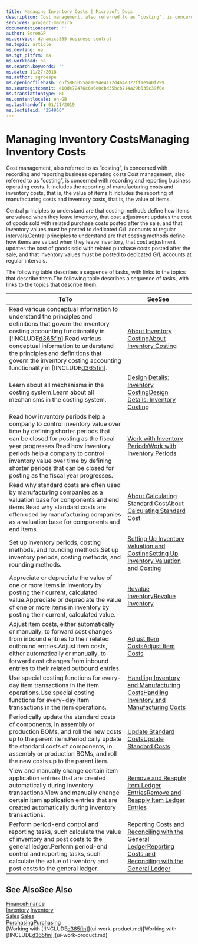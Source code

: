 ```yaml
---
title: Managing Inventory Costs | Microsoft Docs
description: Cost management, also referred to as “costing”, is concerned with recording and reporting business operating costs. It includes the reporting of manufacturing costs and inventory costs, that is, the value of items.
services: project-madeira
documentationcenter: ''
author: SorenGP
ms.service: dynamics365-business-central
ms.topic: article
ms.devlang: na
ms.tgt_pltfrm: na
ms.workload: na
ms.search.keywords: ''
ms.date: 11/27/2018
ms.author: sgroespe
ms.openlocfilehash: d5f5885055aa1094e4172d4a4e327ff1e940f799
ms.sourcegitcommit: e10de72476c6a6e0cbd35bcb714a29b535c39f0e
ms.translationtype: HT
ms.contentlocale: en-GB
ms.lasthandoff: 01/21/2019
ms.locfileid: "254966"
---
```

# <a name="managing-inventory-costs"></a><span data-ttu-id="ff7c2-104">Managing Inventory Costs</span><span class="sxs-lookup"><span data-stu-id="ff7c2-104">Managing Inventory Costs</span></span>
<span data-ttu-id="ff7c2-105">Cost management, also referred to as “costing”, is concerned with recording and reporting business operating costs.</span><span class="sxs-lookup"><span data-stu-id="ff7c2-105">Cost management, also referred to as “costing”, is concerned with recording and reporting business operating costs.</span></span> <span data-ttu-id="ff7c2-106">It includes the reporting of manufacturing costs and inventory costs, that is, the value of items.</span><span class="sxs-lookup"><span data-stu-id="ff7c2-106">It includes the reporting of manufacturing costs and inventory costs, that is, the value of items.</span></span>   

<span data-ttu-id="ff7c2-107">Central principles to understand are that costing methods define how items are valued when they leave inventory, that cost adjustment updates the cost of goods sold with related purchase costs posted after the sale, and that inventory values must be posted to dedicated G/L accounts at regular intervals.</span><span class="sxs-lookup"><span data-stu-id="ff7c2-107">Central principles to understand are that costing methods define how items are valued when they leave inventory, that cost adjustment updates the cost of goods sold with related purchase costs posted after the sale, and that inventory values must be posted to dedicated G/L accounts at regular intervals.</span></span>

<span data-ttu-id="ff7c2-108">The following table describes a sequence of tasks, with links to the topics that describe them.</span><span class="sxs-lookup"><span data-stu-id="ff7c2-108">The following table describes a sequence of tasks, with links to the topics that describe them.</span></span>

|<span data-ttu-id="ff7c2-109">**To**</span><span class="sxs-lookup"><span data-stu-id="ff7c2-109">**To**</span></span>|<span data-ttu-id="ff7c2-110">**See**</span><span class="sxs-lookup"><span data-stu-id="ff7c2-110">**See**</span></span>|  
|------------|-------------|  
|<span data-ttu-id="ff7c2-111">Read various conceptual information to understand the principles and definitions that govern the inventory costing accounting functionality in [!INCLUDE[d365fin](includes/d365fin_md.md)].</span><span class="sxs-lookup"><span data-stu-id="ff7c2-111">Read various conceptual information to understand the principles and definitions that govern the inventory costing accounting functionality in [!INCLUDE[d365fin](includes/d365fin_md.md)].</span></span>|[<span data-ttu-id="ff7c2-112">About Inventory Costing</span><span class="sxs-lookup"><span data-stu-id="ff7c2-112">About Inventory Costing</span></span>](finance-learn-about-costing.md)|  
|<span data-ttu-id="ff7c2-113">Learn about all mechanisms in the costing system.</span><span class="sxs-lookup"><span data-stu-id="ff7c2-113">Learn about all mechanisms in the costing system.</span></span>|[<span data-ttu-id="ff7c2-114">Design Details: Inventory Costing</span><span class="sxs-lookup"><span data-stu-id="ff7c2-114">Design Details: Inventory Costing</span></span>](design-details-inventory-costing.md)|
|<span data-ttu-id="ff7c2-115">Read how inventory periods help a company to control inventory value over time by defining shorter periods that can be closed for posting as the fiscal year progresses.</span><span class="sxs-lookup"><span data-stu-id="ff7c2-115">Read how inventory periods help a company to control inventory value over time by defining shorter periods that can be closed for posting as the fiscal year progresses.</span></span>|[<span data-ttu-id="ff7c2-116">Work with Inventory Periods</span><span class="sxs-lookup"><span data-stu-id="ff7c2-116">Work with Inventory Periods</span></span>](finance-how-to-work-with-inventory-periods.md)|
|<span data-ttu-id="ff7c2-117">Read why standard costs are often used by manufacturing companies as a valuation base for components and end items.</span><span class="sxs-lookup"><span data-stu-id="ff7c2-117">Read why standard costs are often used by manufacturing companies as a valuation base for components and end items.</span></span>|[<span data-ttu-id="ff7c2-118">About Calculating Standard Cost</span><span class="sxs-lookup"><span data-stu-id="ff7c2-118">About Calculating Standard Cost</span></span>](finance-about-calculating-standard-cost.md)|
|<span data-ttu-id="ff7c2-119">Set up inventory periods, costing methods, and rounding methods.</span><span class="sxs-lookup"><span data-stu-id="ff7c2-119">Set up inventory periods, costing methods, and rounding methods.</span></span>|[<span data-ttu-id="ff7c2-120">Setting Up Inventory Valuation and Costing</span><span class="sxs-lookup"><span data-stu-id="ff7c2-120">Setting Up Inventory Valuation and Costing</span></span>](finance-set-up-inventory-valuation-and-costing.md)|
|<span data-ttu-id="ff7c2-121">Appreciate or depreciate the value of one or more items in inventory by posting their current, calculated value.</span><span class="sxs-lookup"><span data-stu-id="ff7c2-121">Appreciate or depreciate the value of one or more items in inventory by posting their current, calculated value.</span></span>|[<span data-ttu-id="ff7c2-122">Revalue Inventory</span><span class="sxs-lookup"><span data-stu-id="ff7c2-122">Revalue Inventory</span></span>](inventory-how-revalue-inventory.md)|
|<span data-ttu-id="ff7c2-123">Adjust item costs, either automatically or manually, to forward cost changes from inbound entries to their related outbound entries.</span><span class="sxs-lookup"><span data-stu-id="ff7c2-123">Adjust item costs, either automatically or manually, to forward cost changes from inbound entries to their related outbound entries.</span></span>|[<span data-ttu-id="ff7c2-124">Adjust Item Costs</span><span class="sxs-lookup"><span data-stu-id="ff7c2-124">Adjust Item Costs</span></span>](inventory-how-adjust-item-costs.md)|
|<span data-ttu-id="ff7c2-125">Use special costing functions for every-day item transactions in the item operations.</span><span class="sxs-lookup"><span data-stu-id="ff7c2-125">Use special costing functions for every-day item transactions in the item operations.</span></span>|[<span data-ttu-id="ff7c2-126">Handling Inventory and Manufacturing Costs</span><span class="sxs-lookup"><span data-stu-id="ff7c2-126">Handling Inventory and Manufacturing Costs</span></span>](finance-handle-inventory-and-manufacturing-costs.md)|  
|<span data-ttu-id="ff7c2-127">Periodically update the standard costs of components, in assembly or production BOMs, and roll the new costs up to the parent item.</span><span class="sxs-lookup"><span data-stu-id="ff7c2-127">Periodically update the standard costs of components, in assembly or production BOMs, and roll the new costs up to the parent item.</span></span>|[<span data-ttu-id="ff7c2-128">Update Standard Costs</span><span class="sxs-lookup"><span data-stu-id="ff7c2-128">Update Standard Costs</span></span>](finance-how-to-update-standard-costs.md)|
|<span data-ttu-id="ff7c2-129">View and manually change certain item application entries that are created automatically during inventory transactions.</span><span class="sxs-lookup"><span data-stu-id="ff7c2-129">View and manually change certain item application entries that are created automatically during inventory transactions.</span></span>|[<span data-ttu-id="ff7c2-130">Remove and Reapply Item Ledger Entries</span><span class="sxs-lookup"><span data-stu-id="ff7c2-130">Remove and Reapply Item Ledger Entries</span></span>](finance-how-to-remove-and-reapply-item-entries.md)|
|<span data-ttu-id="ff7c2-131">Perform period-end control and reporting tasks, such calculate the value of inventory and post costs to the general ledger.</span><span class="sxs-lookup"><span data-stu-id="ff7c2-131">Perform period-end control and reporting tasks, such calculate the value of inventory and post costs to the general ledger.</span></span>|[<span data-ttu-id="ff7c2-132">Reporting Costs and Reconciling with the General Ledger</span><span class="sxs-lookup"><span data-stu-id="ff7c2-132">Reporting Costs and Reconciling with the General Ledger</span></span>](finance-report-costs-and-reconcile-with-the-general-ledger.md)|

## <a name="see-also"></a><span data-ttu-id="ff7c2-133">See Also</span><span class="sxs-lookup"><span data-stu-id="ff7c2-133">See Also</span></span>  
 [<span data-ttu-id="ff7c2-134">Finance</span><span class="sxs-lookup"><span data-stu-id="ff7c2-134">Finance</span></span>](finance.md)  
 <span data-ttu-id="ff7c2-135">[Inventory](inventory-manage-inventory.md) </span><span class="sxs-lookup"><span data-stu-id="ff7c2-135">[Inventory](inventory-manage-inventory.md) </span></span>  
 <span data-ttu-id="ff7c2-136">[Sales](sales-manage-sales.md) </span><span class="sxs-lookup"><span data-stu-id="ff7c2-136">[Sales](sales-manage-sales.md) </span></span>  
 [<span data-ttu-id="ff7c2-137">Purchasing</span><span class="sxs-lookup"><span data-stu-id="ff7c2-137">Purchasing</span></span>](purchasing-manage-purchasing.md)  
 <span data-ttu-id="ff7c2-138">[Working with [!INCLUDE[d365fin](includes/d365fin_md.md)]](ui-work-product.md)</span><span class="sxs-lookup"><span data-stu-id="ff7c2-138">[Working with [!INCLUDE[d365fin](includes/d365fin_md.md)]](ui-work-product.md)</span></span>
